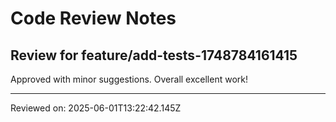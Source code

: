 # Code Review Notes

## Review for feature/add-tests-1748784161415

Approved with minor suggestions. Overall excellent work!

---
Reviewed on: 2025-06-01T13:22:42.145Z